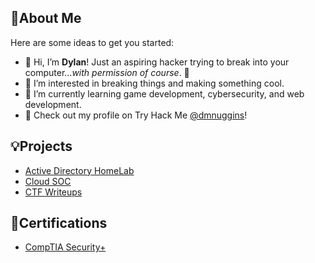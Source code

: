 ## 👋About Me

Here are some ideas to get you started:
- 👋 Hi, I’m **Dylan**! Just an aspiring hacker trying to break into your computer...*with permission of course*. 🔎
- 👀 I’m interested in breaking things and making something cool.
- 🌱 I’m currently learning game development, cybersecurity, and web development.
- 👾 Check out my profile on Try Hack Me [@dmnuggins](https://tryhackme.com/p/dmnuggins)!

## 💡Projects
- [Active Directory HomeLab](https://github.com/dmnuggins/Active-Directory-HomeLab)
- [Cloud SOC](https://github.com/dmnuggins/Cloud-SOC)
- [CTF Writeups](https://github.com/dmnuggins/CTF-Writeups)

## 📜Certifications
- [CompTIA Security+](https://www.credly.com/badges/2298031d-5a92-49a1-9070-d201c7f0d5c0/public_url)
